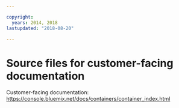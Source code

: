 ```yaml
---

copyright:
  years: 2014, 2018
lastupdated: "2018-08-20"

---
```



# Source files for customer-facing documentation

Customer-facing documentation: https://console.bluemix.net/docs/containers/container_index.html



